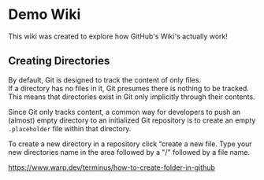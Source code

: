 # Demo Wiki
This wiki was created to explore how GitHub's Wiki's actually work!

## Creating Directories
By default, Git is designed to track the content of only files.<br>
If a directory has no files in it, Git presumes there is nothing to be tracked.<br>
This means that directories exist in Git only implicitly through their contents.

Since Git only tracks content, a common way for developers to push an (almost) empty directory to an initialized Git repository is to create an empty `.placeholder` file within that directory.

To create a new directory in a repository click “create a new file.
Type your new directories name in the area followed by a "/" followed by a file name.

https://www.warp.dev/terminus/how-to-create-folder-in-github


